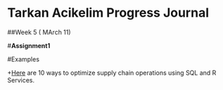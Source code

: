 ﻿

# Tarkan Acikelim Progress Journal




##Week 5 ( MArch 11)

#**Assignment1**



#Examples

+[Here](examples1.html) are 10 ways to optimize supply chain operations using SQL and R Services.
